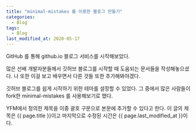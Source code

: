 ```yaml
---
title: "minimal-mistakes 를 이용한 블로그 만들기"
categories:
  - Blog
tags:
  - Blog
last_modified_at: 2020-05-17
---
```


GitHub 를 통해 github.io 블로그 서비스를 시작해보았다.

많은 선배 개발자분들께서 깃허브 블로그를 시작할 때 도움되는 문서들을 작성해놓으셨다.
나 또한 이걸 보고 배우면서 다른 것들 또한 추가해봐야겠다.

깃허브 블로그를 쉽게 시작하기 위한 테마를 설정할 수 있었다.
그 중에서 많은 사람들이 fork한 minimal-mistakes 를 사용해보기로 했다.

YFM에서 정의한 제목을 이중 괄호 구문으로 본문에 추가할 수 있다고 한다.
이 글의 제목은 {{ page.title }}이고
마지막으로 수정된 시간은 {{ page.last_modified_at }}이다.

